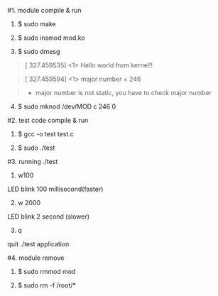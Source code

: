  
#1. module compile & run

1) $   sudo make

2) $   sudo insmod mod.ko

3) $   sudo dmesg

>[  327.459535] <1> Hello world from kernel!!

>[  327.459594] <1> major number = 246    

> - major number is not static, you have to check major number

4) $   sudo mknod /dev/MOD c 246 0
 

#2. test code compile & run

1) $   gcc -o test test.c

2) $   sudo ./test



#3. running ./test

1) w100

 LED blink 100 millisecond(faster)

2) w 2000

 LED blink 2 second (slower)

3) q

 quit ./test application


#4. module remove

1) $    sudo rmmod mod

2) $    sudo rm -f /root/*

